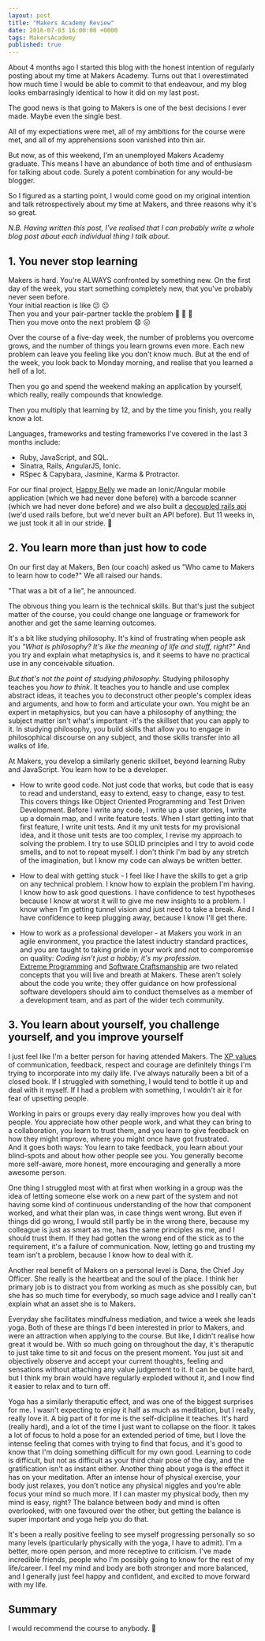 ```yaml
---
layout: post
title: "Makers Academy Review"
date: 2016-07-03 16:00:00 +0000
tags: MakersAcademy
published: true
---
```


About 4 months ago I started this blog with the honest intention of regularly posting about my time at Makers Academy. Turns out that I overestimated how much time I would be able to commit to that endeavour, and my blog looks embarrasingly identical to how it did on my last post.

The good news is that going to Makers is one of the best decisions I ever made. Maybe even the single best.

All of my expectiations were met, all of my ambitions for the course were met, and all of my apprehensions soon vanished into thin air.

But now, as of this weekend, I'm an unemployed Makers Academy graduate. This means I have an abundance of both time and of enthusiasm for talking about code. Surely a potent combination for any would-be blogger.


So I figured as a starting point, I would come good on my original intention and talk retrospectively about my time at Makers, and three reasons why it's so great.

*N.B. Having written this post, I've realised that I can probably write a whole blog post about each individual thing I talk about.*

## 1. You never stop learning

Makers is hard. You're ALWAYS confronted by something new. On the first day of the week, you start something completely new, that you've probably never seen before.  
Your initial reaction is like :confused: :neutral_face:  
Then you and your pair-partner tackle the problem :raised_hands: :tada: :beers:  
Then you move onto the next problem :anguished: :confounded:  

Over the course of a five-day week, the number of problems you overcome grows, and the number of things you learn growns even more. Each new problem can leave you feeling like you don't know much. But at the end of the week, you look back to Monday morning, and realise that you learned a hell of a lot.

Then you go and spend the weekend making an application by yourself, which really, really compounds that knowledge.

Then you multiply that learning by 12, and by the time you finish, you really know a lot.

Languages, frameworks and testing frameworks I've covered in the last 3 months include:
   - Ruby, JavaScript, and SQL.
   - Sinatra, Rails, AngularJS, Ionic.
   - RSpec & Capybara, Jasmine, Karma & Protractor.

 For our final project, [Happy Belly](https://github.com/harrim91/allergy_scanner_frontend) we made an Ionic/Angular mobile application (which we had never done before) with a barcode scanner (which we had never done before) and we also built a [decoupled rails api](https://github.com/harrim91/allergy_scanner_backend) (we'd used rails before, but we'd never built an API before). But 11 weeks in, we just took it all in our stride. :pineapple:

## 2. You learn more than just how to code

On our first day at Makers, Ben (our coach) asked us "Who came to Makers to learn how to code?" We all raised our hands.

"That was a bit of a lie", he announced.

 The obivous thing you learn is the technical skills. But that's just the subject matter of the course, you could change one language or framework for another and get the same learning outcomes.

 It's a bit like studying philosophy. It's kind of frustrating when people ask you *"What is philosophy? It's like the meaning of life and stuff, right?"* And you try and explain what metaphysics is, and it seems to have no practical use in any conceivable situation.

 *But that's not the point of studying philosophy.* Studying philosophy teaches you *how to think*. It teaches you to handle and use complex abstract ideas, it teaches you to deconstruct other people's complex ideas and arguments, and how to form and articulate your own. You might be an expert in metaphysics, but you can have a philosophy of anything; the subject matter isn't what's important -it's the skillset that you can apply to it. In studying philosophy, you build skills that allow you to engage in philosophical discourse on any subject, and those skills transfer into all walks of life.

 At Makers, you develop a similarly generic skillset, beyond learning Ruby and JavaScript. You learn how to be a developer.

 - How to write good code. Not just code that works, but code that is easy to read and understand, easy to extend, easy to change, easy to test.  
 This covers things like Object Oriented Programming and Test Driven Development.  Before I write any code, I write up a user stories, I write up a domain map, and I write feature tests. When I start getting into that first feature, I write unit tests. And it my unit tests for my provisional idea, and it those unit tests are too complex, I revise my approach to solving the problem. I try to use SOLID principles and I try to avoid code smells, and to not to repeat myself. I don't think I'm bad by any stretch of the imagination, but I know my code can always be written better.

 - How to deal with getting stuck - I feel like I have the skills to get a grip on any technical problem. I know how to explain the problem I'm having. I know how to ask good questions. I have confidence to test hypotheses because I know at worst it will to give me new insights to a problem. I know when I'm getting tunnel vision and just need to take a break. And I have confidence to keep plugging away, because I know I'll get there.

 - How to work as a professional developer - at Makers you work in an agile environment, you practice the latest inductry standard practices, and you are taught to taking pride in your work and not to comporomise on quality: *Coding isn't just a hobby; it's my profession.*  
 [Extreme Programming](http://www.extremeprogramming.org) and [Software Craftsmanship](manifesto.softwarecraftsmanship.org) are two related concepts that you will live and breath at Makers. These aren't solely about the code you write; they offer guidance on how professional software developers should aim to conduct themselves as a member of a development team, and as part of the wider tech community.


## 3. You learn about yourself, you challenge yourself, and you improve yourself

I just feel like I'm a better person for having attended Makers. The [XP values](http://www.extremeprogramming.org/values.html) of communication, feedback, respect and courage are definitely things I'm trying to incorporate into my daily life. I've always naturally been a bit of a closed book. If I struggled with something, I would tend to bottle it up and deal with it myself. If I had a problem with something, I wouldn't air it for fear of upsetting people.

Working in pairs or groups every day really improves how you deal with people. You appreciate how other people work, and what they can bring to a collaboration, you learn to trust them, and you learn to give feedback on how they might improve, where you might once have got frustrated.  
And it goes both ways: You learn to take feedback, you learn about your blind-spots and about how other people see you. You generally become more self-aware, more honest, more encouraging and generally a more awesome person.

One thing I struggled most with at first when working in a group was the idea of letting someone else work on a new part of the system and not having some kind of continuous understanding of the how that component worked, and what their plan was, in case things went wrong. But even if things did go wrong, I would still partly be in the wrong there, because my colleague is just as smart as me, has the same principles as me, and I should trust them. If they had gotten the wrong end of the stick as to the requirement, it's a failure of communication. Now, letting go and trusting my team isn't a problem, because I know how to deal with it.

Another real benefit of Makers on a personal level is Dana, the Chief Joy Officer. She really is the heartbeat and the soul of the place. I think her primary job is to distract you from working as much as she possibly can, but she has so much time for everybody, so much sage advice and I really can't explain what an asset she is to Makers.

Everyday she facilitates mindfulness mediation, and twice a week she leads yoga. Both of these are things I'd been interested in prior to Makers, and were an attraction when applying to the course. But like, I didn't realise how great it would be. With so much going on throughout the day, it's theraputic to just take time to sit and focus on the present moment. You just sit and objectively observe and accept your current thoughts, feeling and sensations without attaching any value judgement to it. It can be quite hard, but I think my brain would have regularly exploded without it, and I now find it easier to relax and to turn off.

Yoga has a similarly theraputic effect, and was one of the biggest surprises for me. I wasn't expecting to enjoy it half as much as meditation, but I really, really love it. A big part of it for me is the self-dicipline it teaches. It's hard (really hard), and a lot of the time I just want to collapse on the floor. It takes a lot of focus to hold a pose for an extended period of time, but I love the intense feeling that comes with trying to find that focus, and it's good to know that I'm doing something difficult for my own good. Learning to code is difficult, but not as difficult as your third chair pose of the day, and the gratification isn't as instant either. Another thing about yoga is the effect it has on your meditation. After an intense hour of physical exercise, your body just relaxes, you don't notice any physical niggles and you're able focus your mind so much more. If I can master my physical body, then my mind is easy, right? The balance between body and mind is often overlooked, with one favoured over the other, but getting the balance is super important and yoga help you do that.

It's been a really positive feeling to see myself progressing personally so so many levels (particularly physically with the yoga, I have to admit). I'm a better, more open person, and more receptive to criticism. I've made incredible friends, people who I'm possibly going to know for the rest of my life/career. I feel my mind and body are both stronger and more balanced, and I generally just feel happy and confident, and excited to move forward with my life.

## Summary
I would recommend the course to anybody. :100: